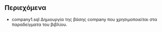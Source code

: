 ## Περιεχόμενα

* company1.sql Δημιουργία της βάσης company που χρησιμοποιείται
               στα παραδείγματα του βιβλίου.
